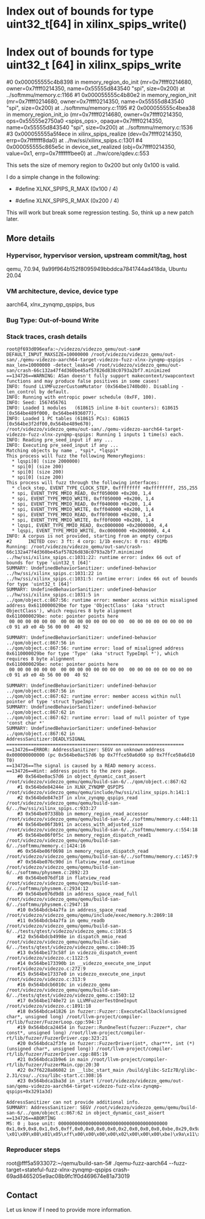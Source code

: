 # Index out of bounds for type uint32_t[64] in xilinx_spips_write()

# Index out of bounds for type uint32_t [64] in xilinx_spips_write

#0  0x000055555c4b8398 in memory_region_do_init (mr=0x7ffff0214680, owner=0x7ffff0214350, name=0x55555d843540 <str> "spi", size=0x200) at ../softmmu/memory.c:1166
#1  0x000055555c4b80e2 in memory_region_init (mr=0x7ffff0214680, owner=0x7ffff0214350, name=0x55555d843540 <str> "spi", size=0x200) at ../softmmu/memory.c:1195
#2  0x000055555c4bea38 in memory_region_init_io (mr=0x7ffff0214680, owner=0x7ffff0214350, ops=0x55555e2750a0 <spips_ops>, opaque=0x7ffff0214350, name=0x55555d843540 <str> "spi", size=0x200) at ../softmmu/memory.c:1536
#3  0x000055555a5f4ece in xilinx_spips_realize (dev=0x7ffff0214350, errp=0x7fffffff8da0) at ../hw/ssi/xilinx_spips.c:1301
#4  0x000055555c865e5c in device_set_realized (obj=0x7ffff0214350, value=0x1, errp=0x7fffffffbee0) at ../hw/core/qdev.c:553

This sets the size of memory region to 0x200 but only 0x100 is valid.

I do a simple change in the following:

- #define XLNX_SPIPS_R_MAX        (0x100 / 4)
+ #define XLNX_SPIPS_R_MAX        (0x200 / 4)

This will work but break some regression testing. So, think up a new patch later.


## More details

### Hypervisor, hypervisor version, upstream commit/tag, host

qemu, 7.0.94, 9a99f964b152f8095949bbddca7841744ad418da, Ubuntu 20.04

### VM architecture, device, device type

aarch64, xlnx_zynqmp_qspips, bus

### Bug Type: Out-of-bound Write

### Stack traces, crash details

```
root@f693d096eafa:~/videzzo/videzzo_qemu/out-san# DEFAULT_INPUT_MAXSIZE=10000000 /root/videzzo/videzzo_qemu/out-san/./qemu-videzzo-aarch64-target-videzzo-fuzz-xlnx-zynqmp-qspips  -max_len=10000000 -detect_leaks=0 /root/videzzo/videzzo_qemu/out-san/crash-66c132a47f4d360be45af57826d838c0793a2bf7.minimized
==134726==WARNING: ASan doesn't fully support makecontext/swapcontext functions and may produce false positives in some cases!
INFO: found LLVMFuzzerCustomMutator (0x564be1740bd0). Disabling -len_control by default.
INFO: Running with entropic power schedule (0xFF, 100).
INFO: Seed: 1567456761
INFO: Loaded 1 modules   (618615 inline 8-bit counters): 618615 [0x564be489f000, 0x564be4936077), 
INFO: Loaded 1 PC tables (618615 PCs): 618615 [0x564be3f2df00,0x564be489e670), 
/root/videzzo/videzzo_qemu/out-san/./qemu-videzzo-aarch64-target-videzzo-fuzz-xlnx-zynqmp-qspips: Running 1 inputs 1 time(s) each.
INFO: Reading pre_seed_input if any ...
INFO: Executing pre_seed_input if any ...
Matching objects by name , *spi*, *lqspi*
This process will fuzz the following MemoryRegions:
  * lqspi[0] (size 2000000)
  * spi[0] (size 200)
  * spi[0] (size 200)
  * spi[0] (size 200)
This process will fuzz through the following interfaces:
  * clock_step, EVENT_TYPE_CLOCK_STEP, 0xffffffff +0xffffffff, 255,255
  * spi, EVENT_TYPE_MMIO_READ, 0xff050000 +0x200, 1,4
  * spi, EVENT_TYPE_MMIO_WRITE, 0xff050000 +0x200, 1,4
  * spi, EVENT_TYPE_MMIO_READ, 0xff040000 +0x200, 1,4
  * spi, EVENT_TYPE_MMIO_WRITE, 0xff040000 +0x200, 1,4
  * spi, EVENT_TYPE_MMIO_READ, 0xff0f0000 +0x200, 1,4
  * spi, EVENT_TYPE_MMIO_WRITE, 0xff0f0000 +0x200, 1,4
  * lqspi, EVENT_TYPE_MMIO_READ, 0xc0000000 +0x2000000, 4,4
  * lqspi, EVENT_TYPE_MMIO_WRITE, 0xc0000000 +0x2000000, 4,4
INFO: A corpus is not provided, starting from an empty corpus
#2      INITED cov: 3 ft: 4 corp: 1/1b exec/s: 0 rss: 491Mb
Running: /root/videzzo/videzzo_qemu/out-san/crash-66c132a47f4d360be45af57826d838c0793a2bf7.minimized
../hw/ssi/xilinx_spips.c:1031:22: runtime error: index 66 out of bounds for type 'uint32_t [64]'
SUMMARY: UndefinedBehaviorSanitizer: undefined-behavior ../hw/ssi/xilinx_spips.c:1031:22 in 
../hw/ssi/xilinx_spips.c:1031:5: runtime error: index 66 out of bounds for type 'uint32_t [64]'
SUMMARY: UndefinedBehaviorSanitizer: undefined-behavior ../hw/ssi/xilinx_spips.c:1031:5 in 
../qom/object.c:867:56: runtime error: member access within misaligned address 0x6110000029be for type 'ObjectClass' (aka 'struct ObjectClass'), which requires 8 byte alignment
0x6110000029be: note: pointer points here
 00 00 00 00 00 00  00 00 00 00 00 00 00 00  00 00 00 00 00 00 00 00  c0 91 a9 e0 4b 56 00 00  40 92
             ^ 
SUMMARY: UndefinedBehaviorSanitizer: undefined-behavior ../qom/object.c:867:56 in 
../qom/object.c:867:56: runtime error: load of misaligned address 0x6110000029be for type 'Type' (aka 'struct TypeImpl *'), which requires 8 byte alignment
0x6110000029be: note: pointer points here
 00 00 00 00 00 00  00 00 00 00 00 00 00 00  00 00 00 00 00 00 00 00  c0 91 a9 e0 4b 56 00 00  40 92
             ^ 
SUMMARY: UndefinedBehaviorSanitizer: undefined-behavior ../qom/object.c:867:56 in 
../qom/object.c:867:62: runtime error: member access within null pointer of type 'struct TypeImpl'
SUMMARY: UndefinedBehaviorSanitizer: undefined-behavior ../qom/object.c:867:62 in 
../qom/object.c:867:62: runtime error: load of null pointer of type 'const char *'
SUMMARY: UndefinedBehaviorSanitizer: undefined-behavior ../qom/object.c:867:62 in 
AddressSanitizer:DEADLYSIGNAL
=================================================================
==134726==ERROR: AddressSanitizer: SEGV on unknown address 0x000000000000 (pc 0x564be0ac57d6 bp 0x7ffce50a6d60 sp 0x7ffce50a6d10 T0)
==134726==The signal is caused by a READ memory access.
==134726==Hint: address points to the zero page.
    #0 0x564be0ac57d6 in object_dynamic_cast_assert /root/videzzo/videzzo_qemu/qemu/build-san-6/../qom/object.c:867:62
    #1 0x564bde84244e in XLNX_ZYNQMP_QSPIPS /root/videzzo/videzzo_qemu/qemu/include/hw/ssi/xilinx_spips.h:141:1
    #2 0x564bde847e3f in xlnx_zynqmp_qspips_read /root/videzzo/videzzo_qemu/qemu/build-san-6/../hw/ssi/xilinx_spips.c:933:27
    #3 0x564be07338bb in memory_region_read_accessor /root/videzzo/videzzo_qemu/qemu/build-san-6/../softmmu/memory.c:440:11
    #4 0x564be06f3b91 in access_with_adjusted_size /root/videzzo/videzzo_qemu/qemu/build-san-6/../softmmu/memory.c:554:18
    #5 0x564be06f0f5c in memory_region_dispatch_read1 /root/videzzo/videzzo_qemu/qemu/build-san-6/../softmmu/memory.c:1424:16
    #6 0x564be06f0698 in memory_region_dispatch_read /root/videzzo/videzzo_qemu/qemu/build-san-6/../softmmu/memory.c:1457:9
    #7 0x564be076c90d in flatview_read_continue /root/videzzo/videzzo_qemu/qemu/build-san-6/../softmmu/physmem.c:2892:23
    #8 0x564be076df18 in flatview_read /root/videzzo/videzzo_qemu/qemu/build-san-6/../softmmu/physmem.c:2934:12
    #9 0x564be076d9d8 in address_space_read_full /root/videzzo/videzzo_qemu/qemu/build-san-6/../softmmu/physmem.c:2947:18
    #10 0x564bdcb4a7fa in address_space_read /root/videzzo/videzzo_qemu/qemu/include/exec/memory.h:2869:18
    #11 0x564bdcb4a7fa in qemu_readb /root/videzzo/videzzo_qemu/qemu/build-san-6/../tests/qtest/videzzo/videzzo_qemu.c:1016:5
    #12 0x564bdcb4998e in dispatch_mmio_read /root/videzzo/videzzo_qemu/qemu/build-san-6/../tests/qtest/videzzo/videzzo_qemu.c:1040:35
    #13 0x564be173c58f in videzzo_dispatch_event /root/videzzo/videzzo.c:1122:5
    #14 0x564be173390b in __videzzo_execute_one_input /root/videzzo/videzzo.c:272:9
    #15 0x564be17337e0 in videzzo_execute_one_input /root/videzzo/videzzo.c:313:9
    #16 0x564bdcb6010c in videzzo_qemu /root/videzzo/videzzo_qemu/qemu/build-san-6/../tests/qtest/videzzo/videzzo_qemu.c:1503:12
    #17 0x564be1740e72 in LLVMFuzzerTestOneInput /root/videzzo/videzzo.c:1891:18
    #18 0x564bdca41826 in fuzzer::Fuzzer::ExecuteCallback(unsigned char*, unsigned long) /root/llvm-project/compiler-rt/lib/fuzzer/FuzzerLoop.cpp:594:17
    #19 0x564bdca24454 in fuzzer::RunOneTest(fuzzer::Fuzzer*, char const*, unsigned long) /root/llvm-project/compiler-rt/lib/fuzzer/FuzzerDriver.cpp:323:21
    #20 0x564bdca2f3fe in fuzzer::FuzzerDriver(int*, char***, int (*)(unsigned char*, unsigned long)) /root/llvm-project/compiler-rt/lib/fuzzer/FuzzerDriver.cpp:885:19
    #21 0x564bdca1b9e6 in main /root/llvm-project/compiler-rt/lib/fuzzer/FuzzerMain.cpp:20:30
    #22 0x7f6228a86082 in __libc_start_main /build/glibc-SzIz7B/glibc-2.31/csu/../csu/libc-start.c:308:16
    #23 0x564bdca1ba3d in _start (/root/videzzo/videzzo_qemu/out-san/qemu-videzzo-aarch64-target-videzzo-fuzz-xlnx-zynqmp-qspips+0x3291a3d)

AddressSanitizer can not provide additional info.
SUMMARY: AddressSanitizer: SEGV /root/videzzo/videzzo_qemu/qemu/build-san-6/../qom/object.c:867:62 in object_dynamic_cast_assert
==134726==ABORTING
MS: 0 ; base unit: 0000000000000000000000000000000000000000
0x1,0x9,0x8,0x1,0x5,0xff,0x0,0x0,0x0,0x0,0x2,0x0,0x0,0x0,0xbe,0x29,0x9a,0x11,0x0,0x0,0x0,0x0,0x0,0xc,0x6c,0x1,0xf,0xff,0x0,0x0,0x0,0x0,0x1,0x0,0x0,0x0,
\x01\x09\x08\x01\x05\xff\x00\x00\x00\x00\x02\x00\x00\x00\xbe)\x9a\x11\x00\x00\x00\x00\x00\x0cl\x01\x0f\xff\x00\x00\x00\x00\x01\x00\x00\x00
```

### Reproducer steps

root@fff5a5933072:~/qemu/build-san-5# ./qemu-fuzz-aarch64 --fuzz-target=stateful-fuzz-xlnx-zynqmp-qspips crash-69ad8465205e9ac08b9fc1f0d469674e81a73019 
## Contact

Let us know if I need to provide more information.
